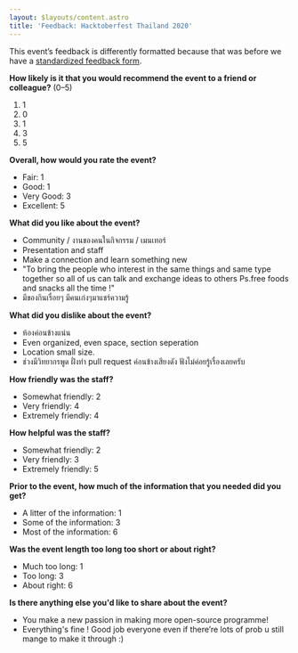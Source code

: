 ```yaml
---
layout: $layouts/content.astro
title: 'Feedback: Hacktoberfest Thailand 2020'
---
```


This event’s feedback is differently formatted because that was before we have a [standardized feedback form](/wiki/About/Feedback).

**How likely is it that you would recommend the event to a friend or colleague?** (0–5)

1. 1
2. 0
3. 1
4. 3
5. 5

**Overall, how would you rate the event?**

- Fair: 1
- Good: 1
- Very Good: 3
- Excellent: 5

**What did you like about the event?**

- Community / งานของคนในกิจกรรม / เมนเทอร์
- Presentation and staff
- Make a connection and learn something new
- "To bring the people who interest in the same things and same type together so all of us can talk and exchange ideas to others Ps.free foods and snacks all the time !"
- มีของกินเรื่อยๆ มีคนเก่งๆมาแชร์ความรู้

**What did you dislike about the event?**

- ห้องค่อนข้างแน่น
- Even organized, even space, section seperation
- Location small size.
- ช่วงมีวิทยากรพูด ฝั่งทำ pull request ค่อนข้างเสียงดัง ฟังไม่ค่อยรู้เรื่องเลยครับ

**How friendly was the staff?**

- Somewhat friendly: 2
- Very friendly: 4
- Extremely friendly: 4

**How helpful was the staff?**

- Somewhat friendly: 2
- Very friendly: 3
- Extremely friendly: 5

**Prior to the event, how much of the information that you needed did you get?**

- A litter of the information: 1
- Some of the information: 3
- Most of the information: 6

**Was the event length too long too short or about right?**

- Much too long: 1
- Too long: 3
- About right: 6

**Is there anything else you'd like to share about the event?**

- You make a new passion in making more open-source programme!
- Everything's fine ! Good job everyone even if there’re lots of prob u still mange to make it through :) 

